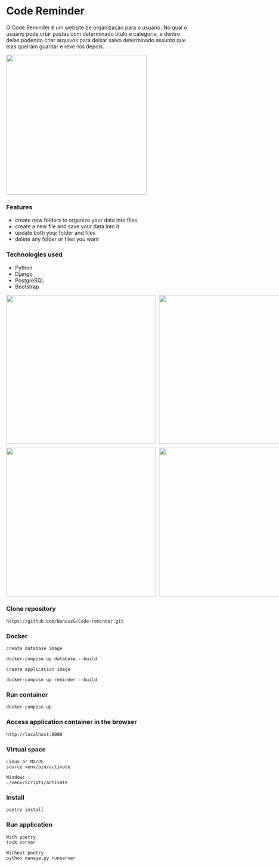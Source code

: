 # Code Reminder

O Code Reminder é um website de organização para o usuário.
No qual o usuário pode criar pastas com determinado titulo e categoria, e dentro delas podendo criar arquivos
para deixar salvo determinado assunto que elas queiram guardar e reve-los depois.

<img src="/assets/application/Captura de ecrã 2024-11-15 170507.png" style="width: 376px">

### Features
- create new folders to organize your data into files
- create a new file and save your data into it 
- update both your folder and files 
- delete any folder or files you want 

### Technologies used
- Python
- Django 
- PostgreSQL 
- Bootstrap 

<div style="display: grid; grid-template-columns: repeat(2, 400px); gap: 10px;">
  <img src="/assets/application/Captura de ecrã 2024-11-15 185342.png" style="width: 400px">
  <img src="/assets/application/Captura de ecrã 2024-11-15 185424.png" style="width: 400px">
  <img src="/assets/application/Captura de ecrã 2024-11-15 185440.png" style="width: 400px">
  <img src="/assets/application/Captura de ecrã 2024-11-15 185454.png" style="width: 400px">
</div>

### Clone repository
```
https://github.com/NuneszG/Code-reminder.git
```

### Docker 
```
create database image

docker-compose up database --build
```
```
create application image

docker-compose up reminder --build
```

### Run container
```
docker-compose up
```

### Access application container in the browser
```
http://localhost:8000
```

### Virtual space 
```
Linux or MacOS
source venv/bin/activate

Windows
./venv/Scripts/activate
```

### Install 
```
poetry install
```

### Run application  
```
With poetry
task server

Without poetry
python manage.py runserver
```
